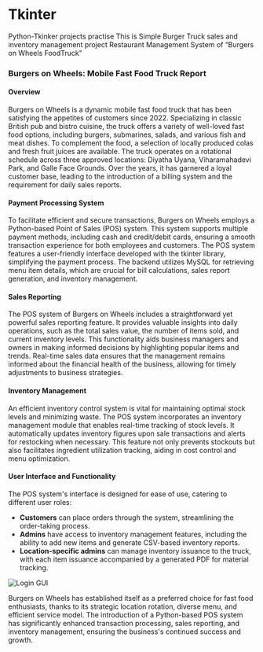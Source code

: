 # Tkinter
Python-Tkinker projects practise
This is Simple Burger Truck sales and inventory management project
Restaurant Management System of “Burgers on Wheels FoodTruck"

### Burgers on Wheels: Mobile Fast Food Truck Report

#### Overview
Burgers on Wheels is a dynamic mobile fast food truck that has been satisfying the appetites of customers since 2022. Specializing in classic British pub and bistro cuisine, the truck offers a variety of well-loved fast food options, including burgers, submarines, salads, and various fish and meat dishes. To complement the food, a selection of locally produced colas and fresh fruit juices are available. The truck operates on a rotational schedule across three approved locations: Diyatha Uyana, Viharamahadevi Park, and Galle Face Grounds. Over the years, it has garnered a loyal customer base, leading to the introduction of a billing system and the requirement for daily sales reports.

#### Payment Processing System
To facilitate efficient and secure transactions, Burgers on Wheels employs a Python-based Point of Sales (POS) system. This system supports multiple payment methods, including cash and credit/debit cards, ensuring a smooth transaction experience for both employees and customers. The POS system features a user-friendly interface developed with the tkinter library, simplifying the payment process. The backend utilizes MySQL for retrieving menu item details, which are crucial for bill calculations, sales report generation, and inventory management.

#### Sales Reporting
The POS system of Burgers on Wheels includes a straightforward yet powerful sales reporting feature. It provides valuable insights into daily operations, such as the total sales value, the number of items sold, and current inventory levels. This functionality aids business managers and owners in making informed decisions by highlighting popular items and trends. Real-time sales data ensures that the management remains informed about the financial health of the business, allowing for timely adjustments to business strategies.

#### Inventory Management
An efficient inventory control system is vital for maintaining optimal stock levels and minimizing waste. The POS system incorporates an inventory management module that enables real-time tracking of stock levels. It automatically updates inventory figures upon sale transactions and alerts for restocking when necessary. This feature not only prevents stockouts but also facilitates ingredient utilization tracking, aiding in cost control and menu optimization.

#### User Interface and Functionality
The POS system's interface is designed for ease of use, catering to different user roles:

- **Customers** can place orders through the system, streamlining the order-taking process.
- **Admins** have access to inventory management features, including the ability to add new items and generate CSV-based inventory reports.
- **Location-specific admins** can manage inventory issuance to the truck, with each item issuance accompanied by a generated PDF for material tracking.

![Login GUI](https://github.com/OsandaLelum/Tkinter/assets/41205668/ce111ff5-ab1c-402b-9548-d153006ac73e)

Burgers on Wheels has established itself as a preferred choice for fast food enthusiasts, thanks to its strategic location rotation, diverse menu, and efficient service model. The introduction of a Python-based POS system has significantly enhanced transaction processing, sales reporting, and inventory management, ensuring the business's continued success and growth.

